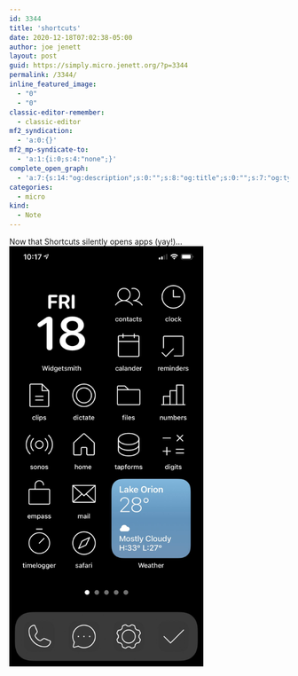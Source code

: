 ```yaml
---
id: 3344
title: 'shortcuts'
date: 2020-12-18T07:02:38-05:00
author: joe jenett
layout: post
guid: https://simply.micro.jenett.org/?p=3344
permalink: /3344/
inline_featured_image:
  - "0"
  - "0"
classic-editor-remember:
  - classic-editor
mf2_syndication:
  - 'a:0:{}'
mf2_mp-syndicate-to:
  - 'a:1:{i:0;s:4:"none";}'
complete_open_graph:
  - 'a:7:{s:14:"og:description";s:0:"";s:8:"og:title";s:0:"";s:7:"og:type";s:0:"";s:12:"twitter:card";s:7:"summary";s:15:"twitter:creator";s:0:"";s:19:"twitter:description";s:0:"";s:8:"og:image";s:0:"";}'
categories:
  - micro
kind:
  - Note
---
```

Now that Shortcuts silently opens apps (yay!)...  
<img src="../wp-content/uploads/2020/12/newlook-scaled-1.jpg" alt="" width="350" />